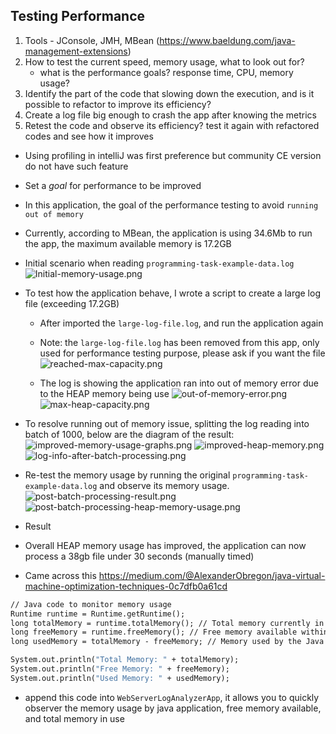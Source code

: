 ## Testing Performance
1. Tools - JConsole, JMH, MBean (https://www.baeldung.com/java-management-extensions)
2. How to test the current speed, memory usage, what to look out for?
    - what is the performance goals? response time, CPU, memory usage?
3. Identify the part of the code that slowing down the execution, and is it possible to refactor to improve its efficiency?
4. Create a log file big enough to crash the app after knowing the metrics 
5. Retest the code and observe its efficiency? test it again with refactored codes and see how it improves
* Using profiling in intelliJ was first preference but community CE version do not have such feature

* Set a *goal* for performance to be improved
* In this application, the goal of the performance testing to avoid `running out of memory`
* Currently, according to MBean, the application is using 34.6Mb to run the app, the maximum available memory is 17.2GB
- Initial scenario when reading `programming-task-example-data.log`
![Initial-memory-usage.png](..%2Fsrc%2Fmain%2Fresources%2Fimages%2FInitial-memory-usage.png)

* To test how the application behave, I wrote a script to create a large log file (exceeding 17.2GB)
    - After imported the `large-log-file.log`, and run the application again 
    - Note: the `large-log-file.log` has been removed from this app, only used for performance testing purpose, please ask if you want the file
     ![reached-max-capacity.png](..%2Fsrc%2Fmain%2Fresources%2Fimages%2Freached-max-capacity.png)
  
    - The log is showing the application ran into out of memory error due to the HEAP memory being use
      ![out-of-memory-error.png](..%2Fsrc%2Fmain%2Fresources%2Fimages%2Fout-of-memory-error.png)
      ![max-heap-capacity.png](..%2Fsrc%2Fmain%2Fresources%2Fimages%2Fmax-heap-capacity.png)

* To resolve running out of memory issue, splitting the log reading into batch of 1000, below are the diagram of the result:
  ![improved-memory-usage-graphs.png](src%2Fmain%2Fresources%2Fimages%2Fimproved-memory-usage-graphs.png)
  ![improved-heap-memory.png](src%2Fmain%2Fresources%2Fimages%2Fimproved-heap-memory.png)
  ![log-info-after-batch-processing.png](src%2Fmain%2Fresources%2Fimages%2Flog-info-after-batch-processing.png)

* Re-test the memory usage by running the original `programming-task-example-data.log` and observe its memory usage.
![post-batch-processing-result.png](..%2Fsrc%2Fmain%2Fresources%2Fimages%2Fpost-batch-processing-result.png)
![post-batch-processing-heap-memory-usage.png](..%2Fsrc%2Fmain%2Fresources%2Fimages%2Fpost-batch-processing-heap-memory-usage.png)

* Result
- Overall HEAP memory usage has improved, the application can now process a 38gb file under 30 seconds (manually timed)

* Came across this https://medium.com/@AlexanderObregon/java-virtual-machine-optimization-techniques-0c7dfb0a61cd
```dockerfile
// Java code to monitor memory usage
Runtime runtime = Runtime.getRuntime();
long totalMemory = runtime.totalMemory(); // Total memory currently in use
long freeMemory = runtime.freeMemory(); // Free memory available within the total memory
long usedMemory = totalMemory - freeMemory; // Memory used by the Java application

System.out.println("Total Memory: " + totalMemory);
System.out.println("Free Memory: " + freeMemory);
System.out.println("Used Memory: " + usedMemory);
```
- append this code into `WebServerLogAnalyzerApp`, it allows you to quickly observer the memory usage by java application, free memory available, and total memory in use